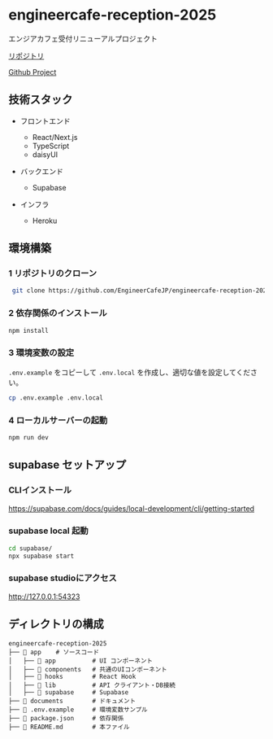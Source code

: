 # engineercafe-reception-2025

エンジアカフェ受付リニューアルプロジェクト

[リポジトリ](https://github.com/EngineerCafeJP/engineercafe-reception-2025)
 
[Github Project](https://github.com/orgs/EngineerCafeJP/projects/2)


## 技術スタック

- フロントエンド
  - React/Next.js
  - TypeScript
  - daisyUI
  
- バックエンド
  - Supabase
  
- インフラ
  - Heroku

## 環境構築

### 1 リポジトリのクローン
``` bash
 git clone https://github.com/EngineerCafeJP/engineercafe-reception-2025.git
```


### 2️ 依存関係のインストール
```bash
npm install
```

### 3️ 環境変数の設定

`.env.example` をコピーして `.env.local` を作成し、適切な値を設定してください。
```bash
cp .env.example .env.local
```

### 4️ ローカルサーバーの起動
```bash
npm run dev
```

## supabase セットアップ

### CLIインストール
https://supabase.com/docs/guides/local-development/cli/getting-started


### supabase local 起動
```bash
cd supabase/
npx supabase start
```

### supabase studioにアクセス
http://127.0.0.1:54323


## ディレクトリの構成

```
engineercafe-reception-2025
├── 📂 app    # ソースコード
│   ├── 📂 app          # UI コンポーネント
│   ├── 📂 components   # 共通のUIコンポーネント
│   ├── 📂 hooks        # React Hook
│   ├── 📂 lib          # API クライアント・DB接続
│   ├── 📂 supabase     # Supabase
├── 📂 documents        # ドキュメント
├── 📄 .env.example     # 環境変数サンプル
├── 📄 package.json     # 依存関係
├── 📄 README.md        # 本ファイル
```
